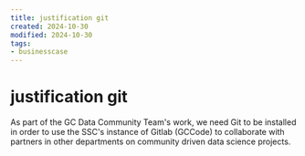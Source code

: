 ```yaml
---
title: justification git
created: 2024-10-30
modified: 2024-10-30
tags: 
- businesscase
---
```

# justification git
As part of the GC Data Community Team's work, we need Git to be installed in order to use the SSC's instance of Gitlab (GCCode) to collaborate with partners in other departments on community driven data science projects.
